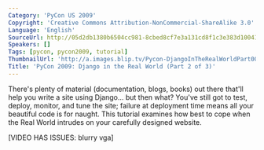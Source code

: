 ```yaml
---
Category: 'PyCon US 2009'
Copyright: 'Creative Commons Attribution-NonCommercial-ShareAlike 3.0'
Language: 'English'
SourceUrl: http://05d2db1380b6504cc981-8cbed8cf7e3a131cd8f1c3e383d10041.r93.cf2.rackcdn.com/pycon-us-2009/139_pycon-2009-django-in-the-real-world-part-2-of-3.mp4
Speakers: []
Tags: [pycon, pycon2009, tutorial]
ThumbnailUrl: 'http://a.images.blip.tv/Pycon-DjangoInTheRealWorldPart002548-829.jpg'
Title: 'PyCon 2009: Django in the Real World (Part 2 of 3)'
---
```

There's plenty of material (documentation, blogs, books) out there that'll
help you write a site using Django... but then what? You've still got to test,
deploy, monitor, and tune the site; failure at deployment time means all your
beautiful code is for naught. This tutorial examines how best to cope when the
Real World intrudes on your carefully designed website.

  
[VIDEO HAS ISSUES: blurry vga]
